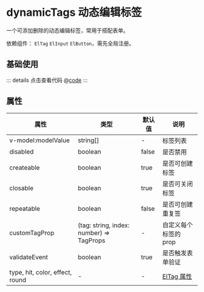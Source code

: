 # dynamicTags 动态编辑标签

一个可添加删除的动态编辑标签，常用于搭配表单。

依赖组件： `ElTag` `ElInput` `ElButton`，需先全局注册。

## 基础使用

<ClientOnly><dynamicTags/></ClientOnly>

::: details 点击查看代码
@[code](@example/dynamicTags.vue)
:::

## 属性

| 属性 | 类型  | 默认值 | 说明  
| --- | ---   | ---   | --- 
| v-model:modelValue |  string[] | - | 标签列表
| disabled     | boolean         | false  | 是否禁用                  |  
| createable   | boolean         | true   | 是否可创建标签                |  
| closable     | boolean         | true   | 是否可关闭标签     |
| repeatable   | boolean         | false  | 是否可创建重复签                |  
| customTagProp | (tag: string, index: number) => TagProps |  -    | 自定义每个标签的 prop
| validateEvent   | boolean     | true  | 是否触发表单验证                | 
| type, hit, color, effect, round   | -  | - | [ElTag 属性](https://element-plus.gitee.io/zh-CN/component/tag.html#tag-%E5%B1%9E%E6%80%A7)
